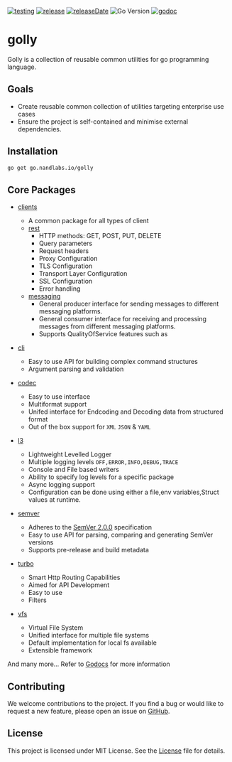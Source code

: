 [![testing](https://img.shields.io/github/actions/workflow/status/nandlabs/golly/go_ci.yml?branch=main&event=push&color=228B22)](https://github.com/nandlabs/golly/actions?query=event%3Apush+branch%3Amain+)
[![release](https://img.shields.io/github/v/release/nandlabs/golly?label=Latest&color=228B22)](https://github.com/nandlabs/golly/releases/latest)
[![releaseDate](https://img.shields.io/github/release-date/nandlabs/golly?label=Released&color=228B22)](https://github.com/nandlabs/golly/releases/latest)
![Go Version](https://img.shields.io/github/go-mod/go-version/nandlabs/golly?label=Go&color=00ADD8)
[![godoc](https://godoc.org/go.nandlabs.io/golly?status.svg)](https://pkg.go.dev/go.nandlabs.io/golly)

# golly

Golly is a collection of reusable common utilities for go programming language.

## Goals

- Create reusable common collection of utilities targeting enterprise use cases
- Ensure the project is self-contained and minimise external dependencies.

## Installation

```bash
go get go.nandlabs.io/golly
```

## Core Packages

- [clients](clients/README.md)
  - A common package for all types of client
  - [rest](clients/rest/README.md)
    - HTTP methods: GET, POST, PUT, DELETE
    - Query parameters
    - Request headers
    - Proxy Configuration
    - TLS Configuration
    - Transport Layer Configuration
    - SSL Configuration
    - Error handling
  - [messaging](clients/messaging/README.md)
    - General producer interface for sending messages to different messaging
      platforms.
    - General consumer interface for receiving and processing messages from
      different messaging platforms.
    - Supports QualityOfService features such as

- [cli](cli/README.md)
  - Easy to use API for building complex command structures
  - Argument parsing and validation
- [codec](codec/README.md)
  - Easy to use interface
  - Multiformat support
  - Unifed interface for Endcoding and Decoding data from structured format
  - Out of the box support for `XML` `JSON` & `YAML`
- [l3](l3/README.md)
  - Lightweight Levelled Logger
  - Multiple logging levels `OFF,ERROR,INFO,DEBUG,TRACE`
  - Console and File based writers
  - Ability to specify log levels for a specific package
  - Async logging support
  - Configuration can be done using either a file,env variables,Struct values at
    runtime.
- [semver](semver/README.md)
  - Adheres to the [SemVer 2.0.0](https://semver.org/spec/v2.0.0.html)
    specification
  - Easy to use API for parsing, comparing and generating SemVer versions
  - Supports pre-release and build metadata
- [turbo](turbo/README.md)
  - Smart Http Routing Capabilities
  - Aimed for API Development
  - Easy to use
  - Filters
- [vfs](vfs/README.md)
  - Virtual File System
  - Unified interface for multiple file systems
  - Default implementation for local fs available
  - Extensible framework

And many more... Refer to [Godocs](https://godoc.org/go.nandlabs.io/golly?) for
more information

## Contributing

We welcome contributions to the project. If you find a bug or would like to
request a new feature, please open an issue on
[GitHub](https://github.com/nandlabs/golly/issues).

## License

This project is licensed under MIT License. See the [License](LICENSE) file for
details.
